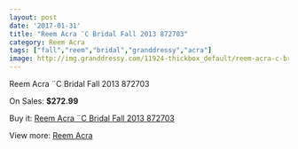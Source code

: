 ```yaml
---
layout: post
date: '2017-01-31'
title: "Reem Acra ¨C Bridal Fall 2013 872703"
category: Reem Acra
tags: ["fall","reem","bridal","granddressy","acra"]
image: http://img.granddressy.com/11924-thickbox_default/reem-acra-c-bridal-fall-2013-872703.jpg
---
```

Reem Acra ¨C Bridal Fall 2013 872703

On Sales: **$272.99**
<a href="https://www.granddressy.com/en/reem-acra/11019-reem-acra-c-bridal-fall-2013-872703.html"><amp-img layout="responsive" width="600" height="600" src="//img.granddressy.com/11924-thickbox_default/reem-acra-c-bridal-fall-2013-872703.jpg" alt="Reem Acra ¨C Bridal Fall 2013 872703 0" /></a>

Buy it: [Reem Acra ¨C Bridal Fall 2013 872703](https://www.granddressy.com/en/reem-acra/11019-reem-acra-c-bridal-fall-2013-872703.html "Reem Acra ¨C Bridal Fall 2013 872703")

View more: [Reem Acra](https://www.granddressy.com/en/105-reem-acra "Reem Acra")
